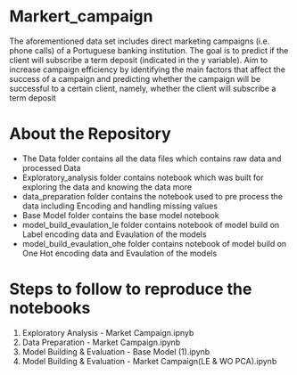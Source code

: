 # Markert_campaign
The aforementioned data set includes direct marketing campaigns (i.e. phone calls) of a Portuguese banking institution.  The goal is to predict if the client will subscribe a term deposit (indicated in the y variable).  Aim to increase campaign efficiency by identifying the main factors that affect the success of a campaign and predicting whether the campaign will be successful to a certain client, namely, whether the client will subscribe a term deposit


# About the Repository

- The Data folder contains all the data files which contains raw data and processed Data
- Exploratory_analysis folder contains notebook which was built for exploring the data and knowing the data more
- data_preparation folder contains the notebook used to pre process the data including Encoding and handling missing values
- Base Model folder contains the base model notebook 
- model_build_evaulation_le folder contains notebook of model build on Label encoding data and Evaulation of the models
- model_build_evaulation_ohe folder contains notebook of model build on One Hot encoding data and Evaulation of the models

# Steps to follow to reproduce the notebooks
1. Exploratory Analysis - Market Campaign.ipnyb 
2. Data Preparation - Market Campaign.ipynb
3. Model Building & Evaluation - Base Model (1).ipynb
4. Model Building & Evaluation - Market Campaign(LE & WO PCA).ipynb
